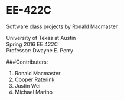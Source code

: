# EE-422C  
Software class projects  by Ronald Macmaster 
  
University of Texas at Austin  
Spring 2016 EE 422C  
Professor: Dwayne E. Perry  

###Contributers:  
1) Ronald Macmaster  
2) Cooper Raterink  
3) Justin Wei  
4) Michael Marino  
